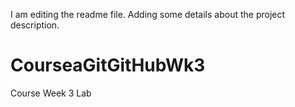 I am editing the readme file. Adding some details about the project description.
# CourseaGitGitHubWk3
Course Week 3 Lab
